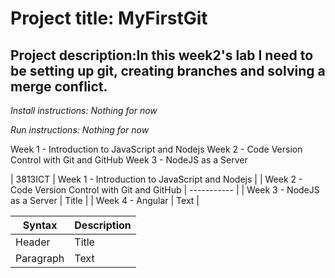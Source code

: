 #  Project title: MyFirstGit 

## Project description:In this week2's lab I need to be setting up git, creating branches and solving a merge conflict.

*Install instructions: Nothing for now*

*Run instructions: Nothing for now*


Week 1 - Introduction to JavaScript and Nodejs
Week 2 - Code Version Control with Git and GitHub
Week 3 - NodeJS as a Server


| 3813ICT | Week 1 - Introduction to JavaScript and Nodejs |
| Week 2 - Code Version Control with Git and GitHub | ----------- |
| Week 3 - NodeJS as a Server | Title |
| Week 4 - Angular | Text |

| Syntax | Description |
| ----------- | ----------- |
| Header | Title |
| Paragraph | Text |
